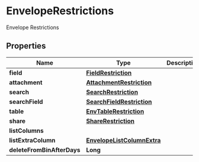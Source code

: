 

# EnvelopeRestrictions

Envelope Restrictions

## Properties

| Name | Type | Description | Notes |
|------------ | ------------- | ------------- | -------------|
|**field** | [**FieldRestriction**](FieldRestriction.md) |  |  [optional] |
|**attachment** | [**AttachmentRestriction**](AttachmentRestriction.md) |  |  [optional] |
|**search** | [**SearchRestriction**](SearchRestriction.md) |  |  [optional] |
|**searchField** | [**SearchFieldRestriction**](SearchFieldRestriction.md) |  |  [optional] |
|**table** | [**EnvTableRestriction**](EnvTableRestriction.md) |  |  [optional] |
|**share** | [**ShareRestriction**](ShareRestriction.md) |  |  [optional] |
|**listColumns** |  |  |  [optional] |
|**listExtraColumn** | [**EnvelopeListColumnExtra**](EnvelopeListColumnExtra.md) |  |  [optional] |
|**deleteFromBinAfterDays** | **Long** |  |  [optional] |



